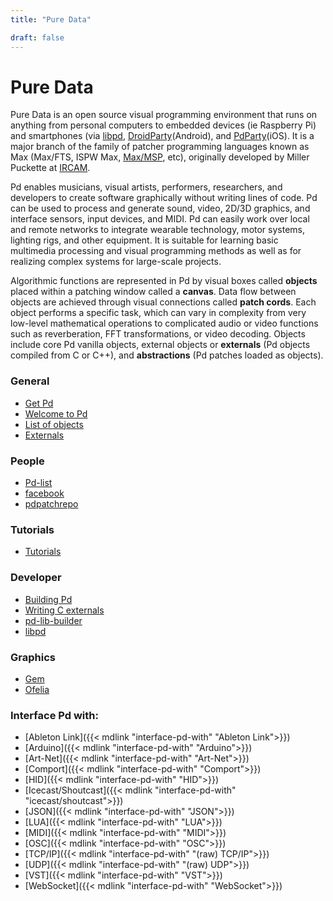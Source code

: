 ```yaml
---
title: "Pure Data"

draft: false
---
```



# Pure Data

Pure Data is an open source visual programming environment that runs on anything from
personal computers to embedded devices (ie Raspberry Pi) and smartphones 
(via [libpd](https://github.com/libpd/libpd), 
[DroidParty](https://droidparty.net/)(Android), and 
[PdParty](http://danomatika.com/code/pdparty)(iOS). 
It is a major branch of the family of patcher programming languages known as
Max (Max/FTS, ISPW Max, [Max/MSP](https://cycling74.com/), etc), originally developed by
Miller Puckette at [IRCAM](http://www.ircam.fr/).

Pd enables musicians, visual artists, performers, researchers, and developers to create 
software graphically without writing lines of code. Pd can be used to process and generate
sound, video, 2D/3D graphics, and interface sensors, input devices, and MIDI. Pd can easily
work over local and remote networks to integrate wearable technology, motor systems, 
lighting rigs, and other equipment. It is suitable for learning basic multimedia processing
and visual programming methods as well as for realizing complex systems for large-scale 
projects.

Algorithmic functions are represented in Pd by visual boxes called **objects** placed within
a patching window called a **canvas**. Data flow between objects are achieved through 
visual connections called **patch cords**. Each object performs a specific task, which can
vary in complexity from very low-level mathematical operations to complicated audio or
video functions such as reverberation, FFT transformations, or video decoding. Objects 
include core Pd vanilla objects, external objects or **externals** (Pd objects compiled 
from C or C++), and **abstractions** (Pd patches loaded as objects).
 

### General

  - [Get Pd](get-pd)
  - [Welcome to Pd](welcome-to-pd)   
  - [List of objects](objects)
  - [Externals](externals)

### People 

  - [Pd-list](https://lists.puredata.info/listinfo/pd-list)
  - [facebook](https://www.facebook.com/groups/puredata/)
  - [pdpatchrepo](https://forum.pdpatchrepo.info/)
  
### Tutorials

  - [Tutorials](pd-tutorials)

 
### Developer

  - [Building Pd](building-pd)
  - [Writing C externals](https://github.com/pure-data/externals-howto)
  - [pd-lib-builder](https://github.com/pure-data/pd-lib-builder)
  - [libpd](https://github.com/libpd/libpd)

### Graphics

  - [Gem](http://gem.iem.at/)
  - [Ofelia](https://github.com/cuinjune/Ofelia)

### Interface Pd with:

  - [Ableton Link]({{< mdlink "interface-pd-with" "Ableton Link">}})
  - [Arduino]({{< mdlink "interface-pd-with" "Arduino">}})
  - [Art-Net]({{< mdlink "interface-pd-with" "Art-Net">}})
  - [Comport]({{< mdlink "interface-pd-with" "Comport">}})
  - [HID]({{< mdlink "interface-pd-with" "HID">}})
  - [Icecast/Shoutcast]({{< mdlink "interface-pd-with" "icecast/shoutcast">}})
  - [JSON]({{< mdlink "interface-pd-with" "JSON">}})
  - [LUA]({{< mdlink "interface-pd-with" "LUA">}})
  - [MIDI]({{< mdlink "interface-pd-with" "MIDI">}})
  - [OSC]({{< mdlink "interface-pd-with" "OSC">}})
  - [TCP/IP]({{< mdlink "interface-pd-with" "(raw) TCP/IP">}})
  - [UDP]({{< mdlink "interface-pd-with" "(raw) UDP">}})
  - [VST]({{< mdlink "interface-pd-with" "VST">}})
  - [WebSocket]({{< mdlink "interface-pd-with" "WebSocket">}})


